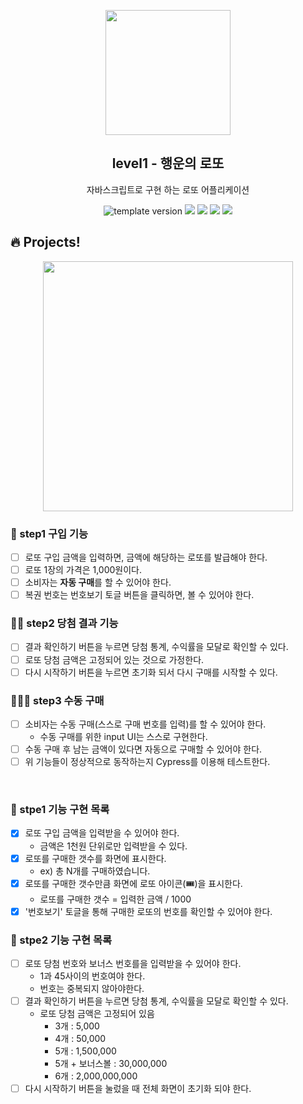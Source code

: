 <p align="middle" >
  <img width="200px;" src="./src/images/lotto_ball.png"/>
</p>
<h2 align="middle">level1 - 행운의 로또</h2>
<p align="middle">자바스크립트로 구현 하는 로또 어플리케이션</p>
<p align="middle">
<img src="https://img.shields.io/badge/version-1.0.0-blue?style=flat-square" alt="template version"/>
<img src="https://img.shields.io/badge/language-html-red.svg?style=flat-square"/>
<img src="https://img.shields.io/badge/language-css-blue.svg?style=flat-square"/>
<img src="https://img.shields.io/badge/language-js-yellow.svg?style=flat-square"/>
<a href="https://github.com/daybrush/moveable/blob/master/LICENSE" target="_blank">
  <img src="https://img.shields.io/github/license/daybrush/moveable.svg?style=flat-square&label=license&color=08CE5D"/>
  </a>
</p>

## 🔥 Projects!

<p align="middle">
  <img width="400" src="./src/images/lotto_ui.png">
</p>

### 🎯 step1 구입 기능

- [ ] 로또 구입 금액을 입력하면, 금액에 해당하는 로또를 발급해야 한다.
- [ ] 로또 1장의 가격은 1,000원이다.
- [ ] 소비자는 **자동 구매**를 할 수 있어야 한다.
- [ ] 복권 번호는 번호보기 토글 버튼을 클릭하면, 볼 수 있어야 한다.

### 🎯🎯 step2 당첨 결과 기능

- [ ] 결과 확인하기 버튼을 누르면 당첨 통계, 수익률을 모달로 확인할 수 있다.
- [ ] 로또 당첨 금액은 고정되어 있는 것으로 가정한다.
- [ ] 다시 시작하기 버튼을 누르면 초기화 되서 다시 구매를 시작할 수 있다.

### 🎯🎯🎯 step3 수동 구매

- [ ] 소비자는 수동 구매(스스로 구매 번호를 입력)를 할 수 있어야 한다.
  - 수동 구매를 위한 input UI는 스스로 구현한다.
- [ ] 수동 구매 후 남는 금액이 있다면 자동으로 구매할 수 있어야 한다.
- [ ] 위 기능들이 정상적으로 동작하는지 Cypress를 이용해 테스트한다.

<br>

### 📝 stpe1 기능 구현 목록

- [x] 로또 구입 금액을 입력받을 수 있어야 한다.
  - 금액은 1천원 단위로만 입력받을 수 있다.
- [x] 로또를 구매한 갯수를 화면에 표시한다.
  - ex) 총 N개를 구매하였습니다.
- [x] 로또를 구매한 갯수만큼 화면에 로또 아이콘(🎟️)을 표시한다.
  - 로또를 구매한 갯수 = 입력한 금액 / 1000
- [x] '번호보기' 토글을 통해 구매한 로또의 번호를 확인할 수 있어야 한다.

### 📝 stpe2 기능 구현 목록

- [ ] 로또 당첨 번호와 보너스 번호를을 입력받을 수 있어야 한다.
  - 1과 45사이의 번호여야 한다.
  - 번호는 중복되지 않아야한다.
- [ ] 결과 확인하기 버튼을 누르면 당첨 통계, 수익률을 모달로 확인할 수 있다.
  - 로또 당첨 금액은 고정되어 있음
    - 3개 : 5,000
    - 4개 : 50,000
    - 5개 : 1,500,000
    - 5개 + 보너스볼 : 30,000,000
    - 6개 : 2,000,000,000
- [ ] 다시 시작하기 버튼을 눌렀을 때 전체 화면이 초기화 되야 한다.
